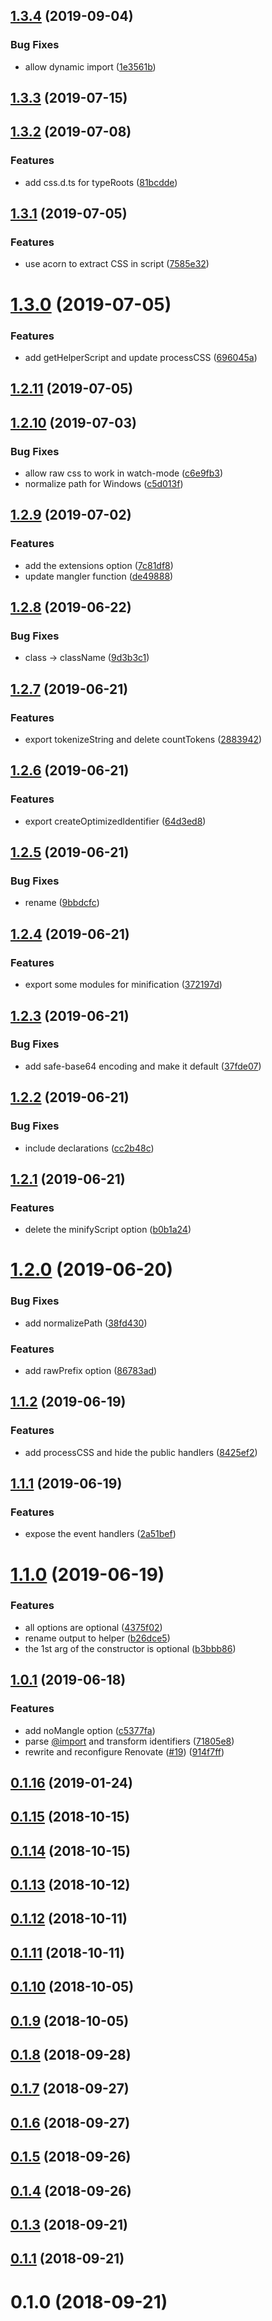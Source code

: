 <a name="1.3.4"></a>
## [1.3.4](https://github.com/kei-ito/esify/compare/v1.3.3...v1.3.4) (2019-09-04)


### Bug Fixes

* allow dynamic import ([1e3561b](https://github.com/kei-ito/esify/commit/1e3561b))



<a name="1.3.3"></a>
## [1.3.3](https://github.com/kei-ito/esify/compare/v1.3.2...v1.3.3) (2019-07-15)



<a name="1.3.2"></a>
## [1.3.2](https://github.com/kei-ito/esify/compare/v1.3.1...v1.3.2) (2019-07-08)


### Features

* add css.d.ts for typeRoots ([81bcdde](https://github.com/kei-ito/esify/commit/81bcdde))



<a name="1.3.1"></a>
## [1.3.1](https://github.com/kei-ito/esify/compare/v1.3.0...v1.3.1) (2019-07-05)


### Features

* use acorn to extract CSS in script ([7585e32](https://github.com/kei-ito/esify/commit/7585e32))



<a name="1.3.0"></a>
# [1.3.0](https://github.com/kei-ito/esify/compare/v1.2.11...v1.3.0) (2019-07-05)


### Features

* add getHelperScript and update processCSS ([696045a](https://github.com/kei-ito/esify/commit/696045a))



<a name="1.2.11"></a>
## [1.2.11](https://github.com/kei-ito/esify/compare/v1.2.10...v1.2.11) (2019-07-05)



<a name="1.2.10"></a>
## [1.2.10](https://github.com/kei-ito/esify/compare/v1.2.9...v1.2.10) (2019-07-03)


### Bug Fixes

* allow raw css to work in watch-mode ([c6e9fb3](https://github.com/kei-ito/esify/commit/c6e9fb3))
* normalize path for Windows ([c5d013f](https://github.com/kei-ito/esify/commit/c5d013f))



<a name="1.2.9"></a>
## [1.2.9](https://github.com/kei-ito/esify/compare/v1.2.8...v1.2.9) (2019-07-02)


### Features

* add the extensions option ([7c81df8](https://github.com/kei-ito/esify/commit/7c81df8))
* update mangler function ([de49888](https://github.com/kei-ito/esify/commit/de49888))



<a name="1.2.8"></a>
## [1.2.8](https://github.com/kei-ito/esify/compare/v1.2.7...v1.2.8) (2019-06-22)


### Bug Fixes

* class → className ([9d3b3c1](https://github.com/kei-ito/esify/commit/9d3b3c1))



<a name="1.2.7"></a>
## [1.2.7](https://github.com/kei-ito/esify/compare/v1.2.6...v1.2.7) (2019-06-21)


### Features

* export tokenizeString and delete countTokens ([2883942](https://github.com/kei-ito/esify/commit/2883942))



<a name="1.2.6"></a>
## [1.2.6](https://github.com/kei-ito/esify/compare/v1.2.5...v1.2.6) (2019-06-21)


### Features

* export createOptimizedIdentifier ([64d3ed8](https://github.com/kei-ito/esify/commit/64d3ed8))



<a name="1.2.5"></a>
## [1.2.5](https://github.com/kei-ito/esify/compare/v1.2.4...v1.2.5) (2019-06-21)


### Bug Fixes

* rename ([9bbdcfc](https://github.com/kei-ito/esify/commit/9bbdcfc))



<a name="1.2.4"></a>
## [1.2.4](https://github.com/kei-ito/esify/compare/v1.2.3...v1.2.4) (2019-06-21)


### Features

* export some modules for minification ([372197d](https://github.com/kei-ito/esify/commit/372197d))



<a name="1.2.3"></a>
## [1.2.3](https://github.com/kei-ito/esify/compare/v1.2.2...v1.2.3) (2019-06-21)


### Bug Fixes

* add safe-base64 encoding and make it default ([37fde07](https://github.com/kei-ito/esify/commit/37fde07))



<a name="1.2.2"></a>
## [1.2.2](https://github.com/kei-ito/esify/compare/v1.2.1...v1.2.2) (2019-06-21)


### Bug Fixes

* include declarations ([cc2b48c](https://github.com/kei-ito/esify/commit/cc2b48c))



<a name="1.2.1"></a>
## [1.2.1](https://github.com/kei-ito/esify/compare/v1.2.0...v1.2.1) (2019-06-21)


### Features

* delete the minifyScript option ([b0b1a24](https://github.com/kei-ito/esify/commit/b0b1a24))



<a name="1.2.0"></a>
# [1.2.0](https://github.com/kei-ito/esify/compare/v1.1.2...v1.2.0) (2019-06-20)


### Bug Fixes

* add normalizePath ([38fd430](https://github.com/kei-ito/esify/commit/38fd430))


### Features

* add rawPrefix option ([86783ad](https://github.com/kei-ito/esify/commit/86783ad))



<a name="1.1.2"></a>
## [1.1.2](https://github.com/kei-ito/esify/compare/v1.1.1...v1.1.2) (2019-06-19)


### Features

* add processCSS and hide the public handlers ([8425ef2](https://github.com/kei-ito/esify/commit/8425ef2))



<a name="1.1.1"></a>
## [1.1.1](https://github.com/kei-ito/esify/compare/v1.1.0...v1.1.1) (2019-06-19)


### Features

* expose the event handlers ([2a51bef](https://github.com/kei-ito/esify/commit/2a51bef))



<a name="1.1.0"></a>
# [1.1.0](https://github.com/kei-ito/esify/compare/v1.0.1...v1.1.0) (2019-06-19)


### Features

* all options are optional ([4375f02](https://github.com/kei-ito/esify/commit/4375f02))
* rename output to helper ([b26dce5](https://github.com/kei-ito/esify/commit/b26dce5))
* the 1st arg of the constructor is optional ([b3bbb86](https://github.com/kei-ito/esify/commit/b3bbb86))



<a name="1.0.1"></a>
## [1.0.1](https://github.com/kei-ito/esify/compare/v0.1.16...v1.0.1) (2019-06-18)


### Features

* add noMangle option ([c5377fa](https://github.com/kei-ito/esify/commit/c5377fa))
* parse [@import](https://github.com/import) and transform identifiers ([71805e8](https://github.com/kei-ito/esify/commit/71805e8))
* rewrite and reconfigure Renovate ([#19](https://github.com/kei-ito/esify/issues/19)) ([914f7ff](https://github.com/kei-ito/esify/commit/914f7ff))



<a name="0.1.16"></a>
## [0.1.16](https://github.com/kei-ito/esify/compare/v0.1.15...v0.1.16) (2019-01-24)



<a name="0.1.15"></a>
## [0.1.15](https://github.com/kei-ito/esify/compare/v0.1.14...v0.1.15) (2018-10-15)



<a name="0.1.14"></a>
## [0.1.14](https://github.com/kei-ito/esify/compare/v0.1.13...v0.1.14) (2018-10-15)



<a name="0.1.13"></a>
## [0.1.13](https://github.com/kei-ito/esify/compare/v0.1.12...v0.1.13) (2018-10-12)



<a name="0.1.12"></a>
## [0.1.12](https://github.com/kei-ito/esify/compare/v0.1.11...v0.1.12) (2018-10-11)



<a name="0.1.11"></a>
## [0.1.11](https://github.com/kei-ito/esify/compare/v0.1.10...v0.1.11) (2018-10-11)



<a name="0.1.10"></a>
## [0.1.10](https://github.com/kei-ito/esify/compare/v0.1.9...v0.1.10) (2018-10-05)



<a name="0.1.9"></a>
## [0.1.9](https://github.com/kei-ito/esify/compare/v0.1.8...v0.1.9) (2018-10-05)



<a name="0.1.8"></a>
## [0.1.8](https://github.com/kei-ito/esify/compare/v0.1.7...v0.1.8) (2018-09-28)



<a name="0.1.7"></a>
## [0.1.7](https://github.com/kei-ito/esify/compare/v0.1.6...v0.1.7) (2018-09-27)



<a name="0.1.6"></a>
## [0.1.6](https://github.com/kei-ito/esify/compare/v0.1.5...v0.1.6) (2018-09-27)



<a name="0.1.5"></a>
## [0.1.5](https://github.com/kei-ito/esify/compare/v0.1.4...v0.1.5) (2018-09-26)



<a name="0.1.4"></a>
## [0.1.4](https://github.com/kei-ito/esify/compare/v0.1.3...v0.1.4) (2018-09-26)



<a name="0.1.3"></a>
## [0.1.3](https://github.com/kei-ito/esify/compare/v0.1.1...v0.1.3) (2018-09-21)



<a name="0.1.1"></a>
## [0.1.1](https://github.com/kei-ito/esify/compare/v0.1.0...v0.1.1) (2018-09-21)



<a name="0.1.0"></a>
# 0.1.0 (2018-09-21)



